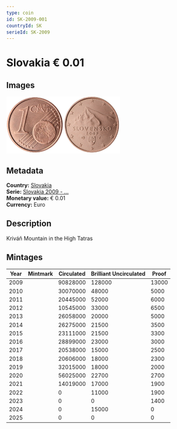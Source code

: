 ```yaml
---
type: coin
id: SK-2009-001
countryId: SK
serieId: SK-2009
---
```


# Slovakia € 0.01

## Images

<img src="../../../Images/common-2007-001.webp" height="150" alt="Front image"><img src="Images/slovakia-2009-001.webp" height="150" alt="Back image">

## Metadata

**Country:** [Slovakia](../index.md)\
**Serie:** [Slovakia 2009 - ...](index.md)\
**Monetary value:** € 0.01\
**Currency:** Euro

## Description

Kriváň Mountain in the High Tatras

## Mintages

| Year | Mintmark | Circulated | Brilliant Uncirculated | Proof |
| ---- | -------- | ---------- | ---------------------- | ----- |
| 2009 |          | 90828000   | 128000                 | 13000 |
| 2010 |          | 30070000   | 48000                  | 5000  |
| 2011 |          | 20445000   | 52000                  | 6000  |
| 2012 |          | 10545000   | 33000                  | 6500  |
| 2013 |          | 26058000   | 20000                  | 5000  |
| 2014 |          | 26275000   | 21500                  | 3500  |
| 2015 |          | 23111000   | 21500                  | 3300  |
| 2016 |          | 28899000   | 23000                  | 3000  |
| 2017 |          | 20538000   | 15000                  | 2500  |
| 2018 |          | 20606000   | 18000                  | 2300  |
| 2019 |          | 32015000   | 18000                  | 2000  |
| 2020 |          | 56025000   | 22700                  | 2700  |
| 2021 |          | 14019000   | 17000                  | 1900  |
| 2022 |          | 0          | 11000                  | 1900  |
| 2023 |          | 0          | 0                      | 1400  |
| 2024 |          | 0          | 15000                  | 0     |
| 2025 |          | 0          | 0                      | 0     |

